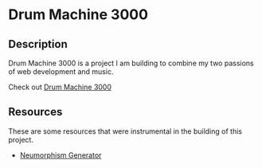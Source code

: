 # Drum Machine 3000

## Description

Drum Machine 3000 is a project I am building to combine my two passions of web development and music.

Check out [Drum Machine 3000](https://eloquent-lewin-b1a381.netlify.com/)

## Resources

These are some resources that were instrumental in the building of this project.

- [Neumorphism Generator](https://neumorphism.io/)
